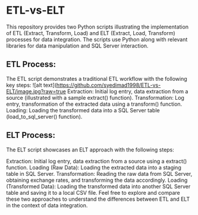# ETL-vs-ELT
This repository provides two Python scripts illustrating the implementation of ETL (Extract, Transform, Load) and ELT (Extract, Load, Transform) processes for data integration. The scripts use Python along with relevant libraries for data manipulation and SQL Server interaction.

## ETL Process:
The ETL script demonstrates a traditional ETL workflow with the following key steps:
![alt text](https://github.com/syedimad1998/ETL-vs-ELT/image.jpg?raw=true
Extraction: Initial log entry, data extraction from a source (illustrated with a sample extract() function).
Transformation: Log entry, transformation of the extracted data using a transform() function.
Loading: Loading the transformed data into a SQL Server table (load_to_sql_server() function).

## ELT Process:
The ELT script showcases an ELT approach with the following steps:

Extraction: Initial log entry, data extraction from a source using a extract() function.
Loading (Raw Data): Loading the extracted data into a staging table in SQL Server.
Transformation: Reading the raw data from SQL Server, obtaining exchange rates, and transforming the data accordingly.
Loading (Transformed Data): Loading the transformed data into another SQL Server table and saving it to a local CSV file.
Feel free to explore and compare these two approaches to understand the differences between ETL and ELT in the context of data integration.
